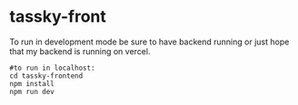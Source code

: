 # tassky-front
 
To run in development mode be sure to have backend running or just hope that my backend is running on vercel.
```
#to run in localhost:
cd tassky-frontend
npm install
npm run dev
```
